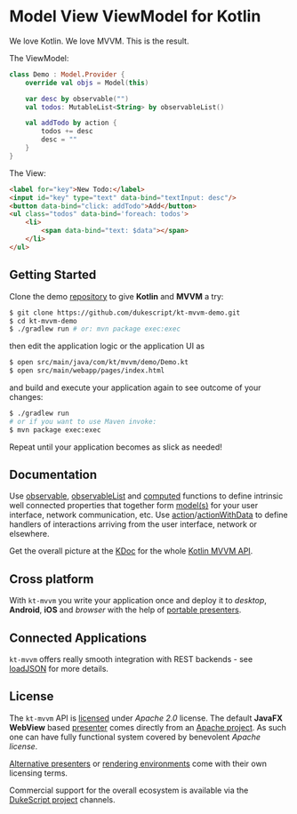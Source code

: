 # Model View ViewModel for Kotlin

We love Kotlin. We love MVVM. This is the result.

The ViewModel:
```kotlin
class Demo : Model.Provider {
    override val objs = Model(this)

    var desc by observable("")
    val todos: MutableList<String> by observableList()

    val addTodo by action {
        todos += desc
        desc = ""
    }
}
```

The View:
```html
<label for="key">New Todo:</label>
<input id="key" type="text" data-bind="textInput: desc"/>
<button data-bind="click: addTodo">Add</button>
<ul class="todos" data-bind='foreach: todos'>
    <li>
        <span data-bind="text: $data"></span>
    </li>
</ul>
```

## Getting Started

Clone the demo [repository](https://github.com/dukescript/kt-mvvm-demo)
to give **Kotlin** and **MVVM** a try:
```bash
$ git clone https://github.com/dukescript/kt-mvvm-demo.git
$ cd kt-mvvm-demo
$ ./gradlew run # or: mvn package exec:exec
```
then edit the application logic or the application UI as
```bash
$ open src/main/java/com/kt/mvvm/demo/Demo.kt
$ open src/main/webapp/pages/index.html
```
and build and execute your application again to see outcome of your changes:
```bash
$ ./gradlew run
# or if you want to use Maven invoke:
$ mvn package exec:exec
```
Repeat until your application becomes as slick as needed!

## Documentation

Use [observable](./kt-mvvm/com.dukescript.api.kt/observable.html),
[observableList](./kt-mvvm/com.dukescript.api.kt/observable-list.html)
and [computed](./kt-mvvm/com.dukescript.api.kt/computed.html) functions to define intrinsic
well connected properties that together form [model(s)](./kt-mvvm/com.dukescript.api.kt/-model.html)
for your user interface, network communication, etc. Use
[action](./kt-mvvm/com.dukescript.api.kt/action.html)/[actionWithData](./kt-mvvm/com.dukescript.api.kt/action-with-data.html) to
define handlers of interactions arriving from the user interface, network or elsewhere.

Get the overall picture at the [KDoc](./kt-mvvm/com.dukescript.api.kt/index.html) for
the whole [Kotlin MVVM API](./kt-mvvm/com.dukescript.api.kt/index.html).

## Cross platform

With `kt-mvvm` you write your application once and deploy it to *desktop*, **Android**, **iOS** and *browser*
with the help of [portable presenters](https://github.com/dukescript/dukescript-presenters#readme).

## Connected Applications

`kt-mvvm` offers really smooth integration with REST backends - see
[loadJSON](./kt-mvvm/com.dukescript.api.kt/load-j-s-o-n.html) for more details.

## License

The `kt-mvvm` API is [licensed](https://github.com/dukescript/kt-mvvm/blob/master/LICENSE.md)
under *Apache 2.0* license. The default **JavaFX WebView** based
[presenter](https://github.com/apache/incubator-netbeans-html4j/#readme)
comes directly from an [Apache project](https://github.com/apache/incubator-netbeans-html4j/).
As such one can have fully functional system covered by benevolent *Apache license*.

[Alternative presenters](https://github.com/dukescript/dukescript-presenters#readme)
or [rendering environments](https://github.com/jtulach/bck2brwsr) come with their
own licensing terms.

Commercial support for the overall ecosystem is available via the
[DukeScript project](http://dukescript.com/#support) channels.

